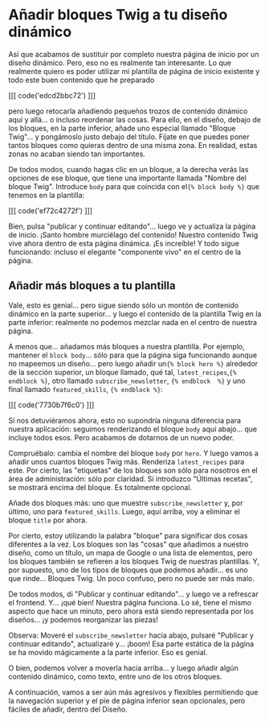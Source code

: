 # Añadir bloques Twig a tu diseño dinámico

Así que acabamos de sustituir por completo nuestra página de inicio por un diseño dinámico. Pero, eso no es realmente tan interesante. Lo que realmente quiero es poder utilizar mi plantilla de página de inicio existente y todo este buen contenido que he preparado

[[[ code('edcd2bbc72') ]]]

pero luego retocarla añadiendo pequeños trozos de contenido dinámico aquí y allá... o incluso reordenar las cosas. Para ello, en el diseño, debajo de los bloques, en la parte inferior, añade uno especial llamado "Bloque Twig"... y pongámoslo justo debajo del título. Fíjate en que puedes poner tantos bloques como quieras dentro de una misma zona. En realidad, estas zonas no acaban siendo tan importantes.

De todos modos, cuando hagas clic en un bloque, a la derecha verás las opciones de ese bloque, que tiene una importante llamada "Nombre del bloque Twig". Introduce `body` para que coincida con el`{% block body %}` que tenemos en la plantilla:

[[[ code('ef72c4272f') ]]]

Bien, pulsa "publicar y continuar editando"... luego ve y actualiza la página de inicio. ¡Santo hombre murciélago del contenido! Nuestro contenido Twig vive ahora dentro de esta página dinámica. ¡Es increíble! Y todo sigue funcionando: incluso el elegante "componente vivo" en el centro de la página.

## Añadir más bloques a tu plantilla

Vale, esto es genial... pero sigue siendo sólo un montón de contenido dinámico en la parte superior... y luego el contenido de la plantilla Twig en la parte inferior: realmente no podemos mezclar nada en el centro de nuestra página.

A menos que... añadamos más bloques a nuestra plantilla. Por ejemplo, mantener el `block body`... sólo para que la página siga funcionando aunque no mapeemos un diseño... pero luego añadir un`{% block hero %}` alrededor de la sección superior, un bloque llamado, qué tal, `latest_recipes`,`{% endblock %}`, otro llamado `subscribe_newsletter`, `{% endblock  %}` y uno final llamado `featured_skills`, `{% endblock %}`:

[[[ code('7730b7f6c0') ]]]

Si nos detuviéramos ahora, esto no supondría ninguna diferencia para nuestra aplicación: seguimos renderizando el bloque `body` aquí abajo... que incluye todos esos. Pero acabamos de dotarnos de un nuevo poder.

Compruébalo: cambia el nombre del bloque `body` por `hero`. Y luego vamos a añadir unos cuantos bloques Twig más. Renderiza `latest_recipes` para este. Por cierto, las "etiquetas" de los bloques son sólo para nosotros en el área de administración: sólo por claridad. Si introduzco "Últimas recetas", se mostrará encima del bloque. Es totalmente opcional.

Añade dos bloques más: uno que muestre `subscribe_newsletter` y, por último, uno para `featured_skills`. Luego, aquí arriba, voy a eliminar el bloque `title` por ahora.

Por cierto, estoy utilizando la palabra "bloque" para significar dos cosas diferentes a la vez. Los bloques son las "cosas" que añadimos a nuestro diseño, como un título, un mapa de Google o una lista de elementos, pero los bloques también se refieren a los bloques Twig de nuestras plantillas. Y, por supuesto, uno de los tipos de bloques que podemos añadir... es uno que rinde... Bloques Twig. Un poco confuso, pero no puede ser más malo.

De todos modos, di "Publicar y continuar editando"... y luego ve a refrescar el frontend. Y... ¡qué bien! Nuestra página funciona. Lo sé, tiene el mismo aspecto que hace un minuto, pero ahora está siendo representada por los diseños... ¡y podemos reorganizar las piezas!

Observa: Moveré el `subscribe_newsletter` hacia abajo, pulsaré "Publicar y continuar editando", actualizaré y... ¡boom! Esa parte estática de la página se ha movido mágicamente a la parte inferior. Eso es genial.

O bien, podemos volver a moverla hacia arriba... y luego añadir algún contenido dinámico, como texto, entre uno de los otros bloques.

A continuación, vamos a ser aún más agresivos y flexibles permitiendo que la navegación superior y el pie de página inferior sean opcionales, pero fáciles de añadir, dentro del Diseño.
